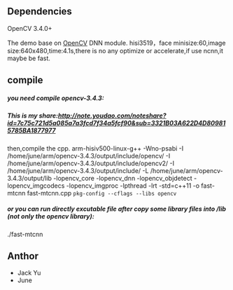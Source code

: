 ## Dependencies

OpenCV 3.4.0+

The demo base on [OpenCV](https://github.com/opencv/opencv) DNN module. 
hisi3519，face minisize:60,image size:640x480,time:4.1s,there is no any optimize or accelerate,if use ncnn,it maybe be fast.

## compile
##### you need compile opencv-3.4.3:
##### This is my share:http://note.youdao.com/noteshare?id=7c75c721d5a085a7a3fcd7f34a5fcf90&sub=3321B03A622D4D809815785BA1877977
then,compile the cpp.
arm-hisiv500-linux-g++ -Wno-psabi -I /home/june/arm/opencv-3.4.3/output/include/opencv/  -I /home/june/arm/opencv-3.4.3/output/include/opencv2/ -I /home/june/arm/opencv-3.4.3/output/include/ -L /home/june/arm/opencv-3.4.3/output/lib -lopencv_core -lopencv_dnn -lopencv_objdetect -lopencv_imgcodecs -lopencv_imgproc -lpthread -lrt -std=c++11 -o fast-mtcnn fast-mtcnn.cpp `pkg-config --cflags --libs opencv`

##### or you can run directly excutable file after copy some library files into /lib   (not only the opencv library):
./fast-mtcnn

## Anthor
+ Jack Yu
+ June

